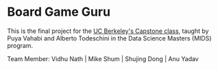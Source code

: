 Board Game Guru
=====

This is the final project for the [UC Berkeley's Capstone class](https://ischoolonline.berkeley.edu/data-science/curriculum/capstone/), taught by Puya Vahabi and Alberto Todeschini in the Data Science Masters (MIDS) program.

Team Member: Vidhu Nath | Mike Shum | Shujing Dong | Anu Yadav

